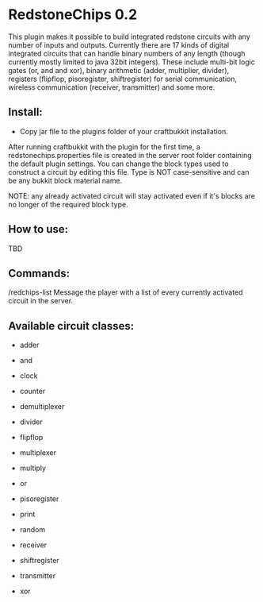 RedstoneChips 0.2
==================

This plugin makes it possible to build integrated redstone circuits with any number of inputs
and outputs. 
Currently there are 17 kinds of digital integrated circuits that can handle binary numbers of any length (though currently mostly limited to java 32bit integers). 
These include multi-bit logic gates (or, and and xor), binary arithmetic (adder, multiplier, divider), registers (flipflop, pisoregister, shiftregister) for serial communication, wireless communication (receiver, transmitter) and some more.

Install:
--------
   * Copy jar file to the plugins folder of your craftbukkit installation.
   
   After running craftbukkit with the plugin for the first time, a redstonechips.properties file is created in the server root folder containing the default plugin settings.
   You can change the block types used to construct a circuit by editing this file.
   Type is NOT case-sensitive and can be any bukkit block material name.

NOTE: any already activated circuit will stay activated even if it's blocks are no longer of the required block type.

How to use:
-----------  
   TBD

Commands:  
---------
   /redchips-list	Message the player with a list of every currently activated circuit in the server.

Available circuit classes:
-------------------------
* adder

* and

* clock

* counter

* demultiplexer

* divider

* flipflop

* multiplexer

* multiply

* or

* pisoregister

* print

* random

* receiver

* shiftregister

* transmitter

* xor






